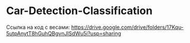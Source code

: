 # Car-Detection-Classification
Ссылка на код с весами: https://drive.google.com/drive/folders/17Kqu-5utpAnytT8hGuhQBgvnJlSdWu5i?usp=sharing